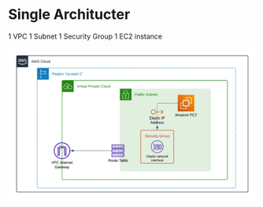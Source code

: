 # Single Architucter 

1 VPC
1 Subnet 
1 Security Group 
1 EC2 instance 


![Picture Archi](Assests/SingleServer.png)
